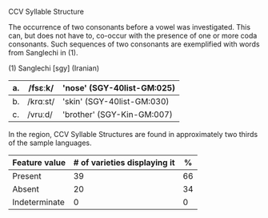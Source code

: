 CCV Syllable Structure

The occurrence of two consonants before a vowel was investigated. This
can, but does not have to, co-occur with the presence of one or more
coda consonants. Such sequences of two consonants are exemplified with
words from Sanglechi in (1).

(1) Sanglechi \[sgy\] (Iranian)

| a\. | /fsɛːk/  | 'nose' (SGY-40list-GM:025) |
|-----|----------|----------------------------|
| b\. | /krɑːst/ | 'skin' (SGY-40list-GM:030) |
| c\. | /vruːd/  | 'brother' (SGY-Kin-GM:007) |

In the region, CCV Syllable Structures are found in approximately two
thirds of the sample languages.

| Feature value | \# of varieties displaying it | \%  |
|---------------|-------------------------------|-----|
| Present       | 39                            | 66  |
| Absent        | 20                            | 34  |
| Indeterminate | 0                             | 0   |
